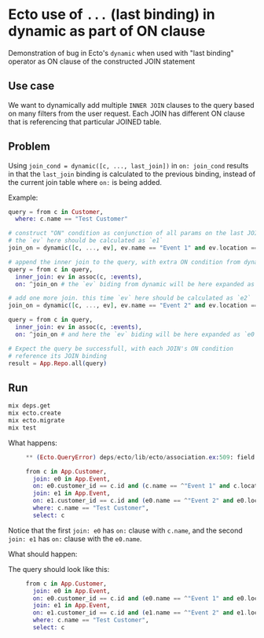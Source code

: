 # Ecto use of `...` (last binding) in dynamic as part of ON clause

Demonstration of bug in Ecto's `dynamic` when used with "last binding" operator
as ON clause of the constructed JOIN statement

## Use case

We want to dynamically add multiple `INNER JOIN` clauses to the query
based on many filters from the user request. Each JOIN has different ON clause
that is referencing that particular JOINED table.

## Problem

Using `join_cond = dynamic([c, ..., last_join])` in `on: join_cond` results
in that the `last_join` binding is calculated to the previous binding, instead of the current
join table where `on:` is being added.

Example:

```elixir
query = from c in Customer,
  where: c.name == "Test Customer"

# construct "ON" condition as conjunction of all params on the last JOIN binding
# the `ev` here should be calculated as `e1`
join_on = dynamic([c, ..., ev], ev.name == "Event 1" and ev.location == "Location 1")

# append the inner join to the query, with extra ON condition from dynamic above
query = from c in query,
  inner_join: ev in assoc(c, :events),
  on: ^join_on # the `ev` biding from dynamic will be here expanded as `c`

# add one more join. this time `ev` here should be calculated as `e2`
join_on = dynamic([c, ..., ev], ev.name == "Event 2" and ev.location == "Location 2")

query = from c in query,
  inner_join: ev in assoc(c, :events),
  on: ^join_on # and here the `ev` biding will be here expanded as `e0` - ie `ev` from the previous inner_join

# Expect the query be successfull, with each JOIN's ON condition
# reference its JOIN binding
result = App.Repo.all(query)
```

## Run

```sh
mix deps.get
mix ecto.create
mix ecto.migrate
mix test
```

What happens:

```elixir
     ** (Ecto.QueryError) deps/ecto/lib/ecto/association.ex:509: field `location` in `join` does not exist in schema App.Customer in query:

     from c in App.Customer,
       join: e0 in App.Event,
       on: e0.customer_id == c.id and (c.name == ^"Event 1" and c.location == ^"Location 1"),
       join: e1 in App.Event,
       on: e1.customer_id == c.id and (e0.name == ^"Event 2" and e0.location == ^"Location 2"),
       where: c.name == "Test Customer",
       select: c
```

Notice that the first `join: e0` has `on:` clause with `c.name`, and the second
`join: e1` has `on:` clause with the `e0.name`.

What should happen:

The query should look like this:
```elixir
     from c in App.Customer,
       join: e0 in App.Event,
       on: e0.customer_id == c.id and (e0.name == ^"Event 1" and e0.location == ^"Location 1"),
       join: e1 in App.Event,
       on: e1.customer_id == c.id and (e1.name == ^"Event 2" and e1.location == ^"Location 2"),
       where: c.name == "Test Customer",
       select: c
```
